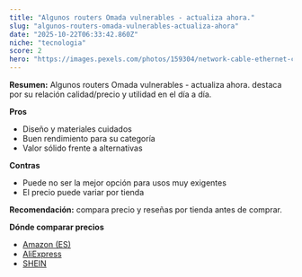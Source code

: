 ```yaml
---
title: "Algunos routers Omada vulnerables - actualiza ahora."
slug: "algunos-routers-omada-vulnerables-actualiza-ahora"
date: "2025-10-22T06:33:42.860Z"
niche: "tecnologia"
score: 2
hero: "https://images.pexels.com/photos/159304/network-cable-ethernet-computer-159304.jpeg?auto=compress&cs=tinysrgb&fit=crop&h=627&w=1200&auto=compress&cs=tinysrgb&w=1200&h=675&fit=crop"
---
```


**Resumen:** Algunos routers Omada vulnerables - actualiza ahora. destaca por su relación calidad/precio y utilidad en el día a día.

**Pros**
- Diseño y materiales cuidados
- Buen rendimiento para su categoría
- Valor sólido frente a alternativas

**Contras**
- Puede no ser la mejor opción para usos muy exigentes
- El precio puede variar por tienda

**Recomendación:** compara precio y reseñas por tienda antes de comprar.

**Dónde comparar precios**
- [Amazon (ES)](https://www.amazon.es/s?k=Algunos%20routers%20Omada%20vulnerables%20-%20actualiza%20ahora.&tag=teknovashop25-21)
- [AliExpress](https://www.aliexpress.com/wholesale?SearchText=Algunos%20routers%20Omada%20vulnerables%20-%20actualiza%20ahora.)
- [SHEIN](https://www.shein.com/pdsearch/Algunos%20routers%20Omada%20vulnerables%20-%20actualiza%20ahora.)